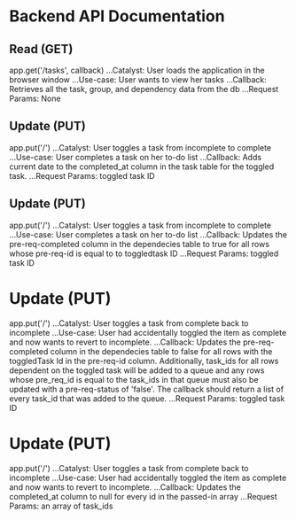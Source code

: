 # Backend API Documentation

## Read (GET)
app.get('/tasks', callback)
...Catalyst: User loads the application in the browser window
...Use-case: User wants to view her tasks
...Callback: Retrieves all the task, group, and dependency data from the db
...Request Params: None

## Update (PUT)
app.put('/')
...Catalyst: User toggles a task from incomplete to complete
...Use-case: User completes a task on her to-do list
...Callback: Adds current date to the completed_at column in the task table for the toggled task.
...Request Params: toggled task ID

## Update (PUT)
app.put('/')
...Catalyst: User toggles a task from incomplete to complete
...Use-case: User completes a task on her to-do list
...Callback: Updates the pre-req-completed column in the dependecies table to true for all rows whose pre-req-id is equal to to toggledtask ID
...Request Params: toggled task ID

# Update (PUT)
app.put('/')
...Catalyst: User toggles a task from complete back to incomplete
...Use-case: User had accidentally toggled the item as complete and now wants to revert to incomplete.
...Callback: Updates the pre-req-completed column in the dependecies table to false for all rows with the toggledTask Id in the pre-req-id column. Additionally, task_ids for all rows dependent on the toggled task will be added to a queue and any rows whose pre_req_id is equal to the task_ids in that queue must also be updated with a pre-req-status of 'false'. The callback should return a list of every task_id that was added to the queue.
...Request Params: toggled task ID

# Update (PUT)
app.put('/')
...Catalyst: User toggles a task from complete back to incomplete
...Use-case: User had accidentally toggled the item as complete and now wants to revert to incomplete.
...Callback: Updates the completed_at column to null for every id in the passed-in array
...Request Params: an array of task_ids




